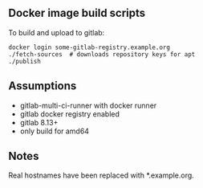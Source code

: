 Docker image build scripts
--------------------------

To build and upload to gitlab:

    docker login some-gitlab-registry.example.org
    ./fetch-sources  # downloads repository keys for apt
    ./publish


Assumptions
-----------

  * gitlab-multi-ci-runner with docker runner
  * gitlab docker registry enabled
  * gitlab 8.13+
  * only build for amd64


Notes
-----

Real hostnames have been replaced with \*.example.org.

